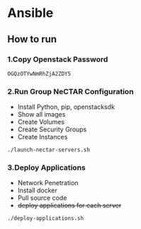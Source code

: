 # Ansible

## How to run

### 1.Copy Openstack Password

```
OGQzOTYwNmRhZjA2ZDY5
```

### 2.Run Group NeCTAR Configuration

* Install Python, pip, openstacksdk
* Show all images
* Create Volumes
* Create Security Groups
* Create Instances

```
./launch-nectar-servers.sh
```

### 3.Deploy Applications

* Network Penetration
* Install docker
* Pull source code
* ~~deploy applications for each server~~

```
./deploy-applications.sh
```

